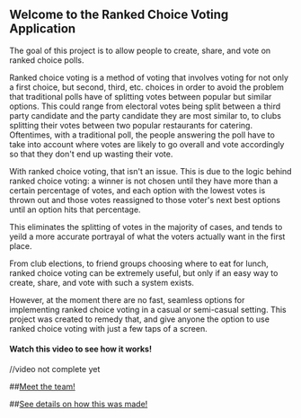 ## Welcome to the Ranked Choice Voting Application

The goal of this project is to allow people to create, share, and vote on ranked choice polls.

Ranked choice voting is a method of voting that involves voting for not only a first choice, but second, third, etc. choices in order to avoid the problem that traditional polls have of splitting votes between popular but similar options. This could range from electoral votes being split between a third party candidate and the party candidate they are most similar to, to clubs splitting their votes between two popular restaurants for catering. Oftentimes, with a traditional poll, the people answering the poll have to take into account where votes are likely to go overall and vote accordingly so that they don't end up wasting their vote. 

With ranked choice voting, that isn't an issue. This is due to the logic behind ranked choice voting: a winner is not chosen until they have more than a certain percentage of votes, and each option with the lowest votes is thrown out and those votes reassigned to those voter's next best options until an option hits that percentage.

This eliminates the splitting of votes in the majority of cases, and tends to yeild a more accurate portrayal of what the voters actually want in the first place.

From club elections, to friend groups choosing where to eat for lunch, ranked choice voting can be extremely useful, but only if an easy way to create, share, and vote with such a system exists. 

However, at the moment there are no fast, seamless options for implementing ranked choice voting in a casual or semi-casual setting. This project was created to remedy that, and give anyone the option to use ranked choice voting with just a few taps of a screen. 

#### Watch this video to see how it works! 

//video not complete yet


##<a href="https://asmarsden.github.io/RCAteamDetails/">Meet the team!</a>

##<a href="https://asmarsden.github.io/RCAdetails/">See details on how this was made!</a>







